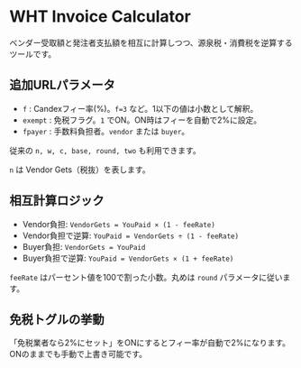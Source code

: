 # WHT Invoice Calculator

ベンダー受取額と発注者支払額を相互に計算しつつ、源泉税・消費税を逆算するツールです。

## 追加URLパラメータ

- `f` : Candexフィー率(%)。`f=3` など。1以下の値は小数として解釈。
- `exempt` : 免税フラグ。`1` でON。ON時はフィーを自動で2%に設定。
- `fpayer` : 手数料負担者。`vendor` または `buyer`。

従来の `n, w, c, base, round, two` も利用できます。

`n` は Vendor Gets（税抜）を表します。

## 相互計算ロジック

- Vendor負担: `VendorGets = YouPaid × (1 - feeRate)`
- Vendor負担で逆算: `YouPaid = VendorGets ÷ (1 - feeRate)`
- Buyer負担: `VendorGets = YouPaid`
- Buyer負担で逆算: `YouPaid = VendorGets × (1 + feeRate)`

`feeRate` はパーセント値を100で割った小数。丸めは `round` パラメータに従います。

## 免税トグルの挙動

「免税業者なら2%にセット」をONにするとフィー率が自動で2%になります。ONのままでも手動で上書き可能です。
